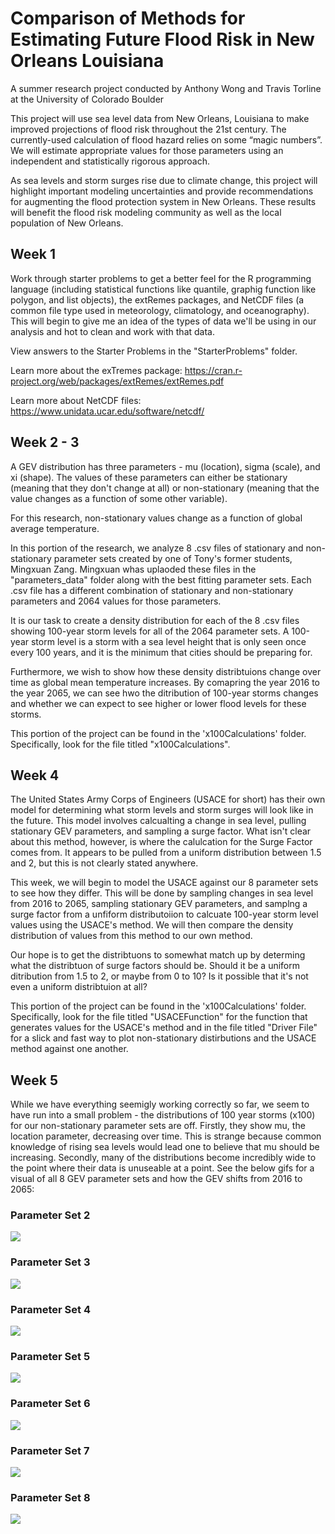 # Comparison of Methods for Estimating Future Flood Risk in New Orleans Louisiana
A summer research project conducted by Anthony Wong and Travis Torline at the University of Colorado Boulder

This project will use sea level data from New Orleans, Louisiana to make improved projections of flood risk throughout the 21st century. The currently-used calculation of flood hazard relies on some “magic numbers”. We will estimate appropriate values for those parameters using an independent and statistically rigorous approach.

As sea levels and storm surges rise due to climate change, this project will highlight important modeling uncertainties and provide recommendations for augmenting the flood protection system in New Orleans. These results will benefit the flood risk modeling community as well as the local population of New Orleans.

## Week 1

Work through starter problems to get a better feel for the R programming language (including statistical functions like quantile, graphig function like polygon, and list objects), the extRemes packages, and NetCDF files (a common file type used in meteorology, climatology, and oceanography). This will begin to give me an idea of the types of data we'll be using in our analysis and hot to clean and work with that data.

View answers to the Starter Problems in the "StarterProblems" folder.

Learn more about the exTremes package: https://cran.r-project.org/web/packages/extRemes/extRemes.pdf

Learn more about NetCDF files: https://www.unidata.ucar.edu/software/netcdf/

## Week 2 - 3

A GEV distribution has three parameters - mu (location), sigma (scale), and xi (shape). The values of these parameters can either be stationary (meaning that they don't change at all) or non-stationary (meaning that the value changes as a function of some other variable).

For this research, non-stationary values change as a function of global average temperature.

In this portion of the research, we analyze 8 .csv files of stationary and non-stationary parameter sets created by one of Tony's former students, Mingxuan Zang. Mingxuan whas uplaoded these files in the "parameters_data" folder along with the best fitting parameter sets. Each .csv file has a different combination of stationary and non-stationary parameters and 2064 values for those parameters.

It is our task to create a density distribution for each of the 8 .csv files showing 100-year storm levels for all of the 2064 parameter sets. A 100-year storm level is a storm with a sea level height that is only seen once every 100 years, and it is the minimum that cities should be preparing for.

Furthermore, we wish to show how these density distribtuions change over time as global mean temperature increases. By comapring the year 2016 to the year 2065, we can see hwo the ditribution of 100-year storms changes and whether we can expect to see higher or lower flood levels for these storms.

This portion of the project can be found in the 'x100Calculations' folder. Specifically, look for the file titled "x100Calculations".

## Week 4

The United States Army Corps of Engineers (USACE for short) has their own model for determining what storm levels and storm surges will look like in the future. This model involves calcualting a change in sea level, pulling stationary GEV parameters, and sampling a surge factor. What isn't clear about this method, however, is where the calulcation for the Surge Factor comes from. It appears to be pulled from a uniform distribution between 1.5 and 2, but this is not clearly stated anywhere.

This week, we will begin to model the USACE against our 8 parameter sets to see how they differ. This will be done by sampling changes in sea level from 2016 to 2065, sampling stationary GEV parameters, and samplng a surge factor from a unfiform distributoiion to calcuate 100-year storm level values using the USACE's method. We will then compare the density distribution of values from this method to our own method.

Our hope is to get the distribtuons to somewhat match up by determing what the distribtuon of surge factors should be. Should it be a uniform ditribution from 1.5 to 2, or maybe from 0 to 10? Is it possible that it's not even a uniform distribtuion at all?

This portion of the project can be found in the 'x100Calculations' folder. Specifically, look for the file titled "USACEFunction" for the function that generates values for the USACE's method and in the file titled "Driver File" for a slick and fast way to plot non-stationary distirbutions and the USACE method against one another.

## Week 5

While we have everything seemigly working correctly so far, we seem to have run into a small problem - the distributions of 100 year storms (x100) for our non-stationary parameter sets are off. Firstly, they show mu, the location parameter, decreasing over time. This is strange because common knowledge of rising sea levels would lead one to believe that mu should be increasing. Secondly, many of the distributions become incredibly wide to the point where their data is unuseable at a point. See the below gifs for a visual of all 8 GEV parameter sets and how the GEV shifts from 2016 to 2065:

### Parameter Set 2
![](parameter2YearsGif.gif)

### Parameter Set 3
![](parameter3YearsGif.gif)

### Parameter Set 4
![](parameter4YearsGif.gif)

### Parameter Set 5
![](parameter5YearsGif.gif)

### Parameter Set 6
![](parameter6YearsGif.gif)

### Parameter Set 7
![](parameter7YearsGif.gif)

### Parameter Set 8
![](parameter8YearsGif.gif)
